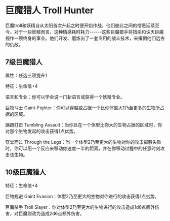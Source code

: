 # 巨魔猎人 Troll Hunter

巨魔troll和妖精自从太阳首次升起之时便开始作战，他们彼此之间的憎恶延续至今。对于一些妖精而言，这种情感耗时耗力------这些巨魔猎手将猎杀和诛灭巨魔视作一项终身的事业。他们开发、磨炼出了一套专用的战斗技术，来撂倒他们远古的仇敌。

## 7级巨魔猎人

属性：任选三项提升1

特征：生命值+4

语言和专业：你可以学会说一门新语言或获得一个妖精专业。

巨物斗士
Gaint-Fighter：你可以穿越或占据一个比你体型大1乃至更多的生物所占据的区域。

蹒跚打击 Tumbling
Assault：当你处在一个体型比你大的生物占据的区域时，你对那个生物发起的攻击获得1点优势。

穿堂而过 Through the
Legs：当一个体型2乃至更大的生物对你的攻击掷骰失败时，你可以用一个反应来移动你速度一半的距离，并在你移动过程中的任意时刻攻击该生物。

## 10级巨魔猎人

特征：生命值+4

巨物规避 Gaint Evasion：体型2乃至更大的生物对你进行的攻击获得1点劣势。

巨魔杀手 Troll
Slayer：你对体型2乃至更大的生物进行的攻击造成1d6点额外伤害，对巨魔则改为造成2d6点额外伤害。
